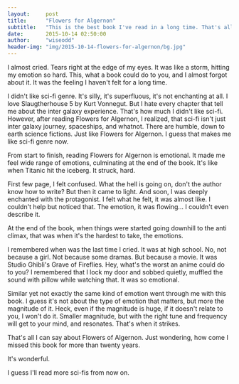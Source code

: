```yaml
---
layout:     post
title:      "Flowers for Algernon"
subtitle:   "This is the best book I've read in a long time. That's all I'm going to say here."
date:       2015-10-14 02:50:00
author:     "wiseodd"
header-img: "img/2015-10-14-flowers-for-algernon/bg.jpg"
---
```


I almost cried. Tears right at the edge of my eyes. It was like a storm, hitting my emotion so hard. This, what a book could do to you, and I almost forgot about it. It was the feeling I haven't felt for a long time.

I didn't like sci-fi genre. It's silly, it's superfluous, it's not enchanting at all. I love Slaugtherhouse 5 by Kurt Vonnegut. But I hate every chapter that tell me about the inter galaxy experience. That's how much I didn't like sci-fi. However, after reading Flowers for Algernon, I realized, that sci-fi isn't just inter galaxy journey, spaceships, and whatnot. There are humble, down to earth science fictions. Just like Flowers for Algernon. I guess that makes me like sci-fi genre now.

From start to finish, reading Flowers for Algernon is emotional. It made me feel wide range of emotions, culminating at the end of the book. It's like when Titanic hit the iceberg. It struck, hard.

First few page, I felt confused. What the hell is going on, don't the author know how to write? But then it came to light. And soon, I was deeply enchanted with the protagonist. I felt what he felt, it was almost like. I couldn't help but noticed that. The emotion, it was flowing... I couldn't even describe it.

At the end of the book, when things were started going downhill to the anti climax, that was when it's the hardest to take, the emotions.

I remembered when was the last time I cried. It was at high school. No, not because a girl. Not because some dramas. But because a movie. It was Studio Ghibli's Grave of Fireflies. Hey, what's the worst an anime could do to you? I remembered that I lock my door and sobbed quietly, muffled the sound with pillow while watching that. It was so emotional. 

Similar yet not exactly the same kind of emotion went through me with this book. I guess it's not about the type of emotion that matters, but more the magnitude of it. Heck, even if the magnitude is huge, if it doesn't relate to you, I won't do it. Smaller magnitude, but with the right tune and frequency will get to your mind, and resonates. That's when it strikes.

That's all I can say about Flowers of Algernon. Just wondering, how come I missed this book for more than twenty years.

It's wonderful.

I guess I'll read more sci-fis from now on.